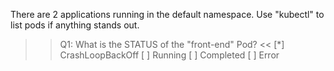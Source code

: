 There are 2 applications running in the default namespace. Use "kubectl" to list pods  if anything stands out.

>>Q1: What is the STATUS of the "front-end" Pod? <<
[*] CrashLoopBackOff
[ ] Running
[ ] Completed
[ ] Error